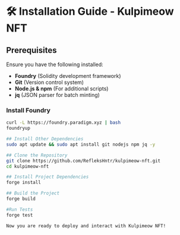 # 🛠 Installation Guide - Kulpimeow NFT  

## Prerequisites  

Ensure you have the following installed:  

- **Foundry** (Solidity development framework)  
- **Git** (Version control system)  
- **Node.js & npm** (For additional scripts)  
- **jq** (JSON parser for batch minting)  

### Install Foundry  

```sh
curl -L https://foundry.paradigm.xyz | bash  
foundryup  

## Install Other Dependencies
sudo apt update && sudo apt install git nodejs npm jq -y  

## Clone the Repository
git clone https://github.com/RefleksHntr/kulpimeow-nft.git  
cd kulpimeow-nft  

## Install Project Dependencies
forge install  

## Build the Project
forge build  

#Run Tests
forge test  

Now you are ready to deploy and interact with Kulpimeow NFT!
